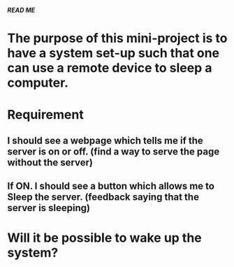 ***READ ME***

# The purpose of this mini-project is to have a system set-up such that one can use a remote device to sleep a computer.

# Requirement
## I should see a webpage which tells me if the server is on or off. (find a way to serve the page without the server)
## If ON. I should see a button which allows me to Sleep the server. (feedback saying that the server is sleeping)

# Will it be possible to wake up the system?
